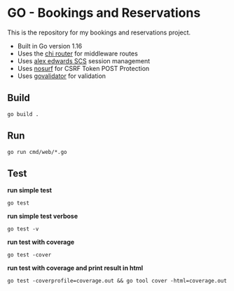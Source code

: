 # GO - Bookings and Reservations

This is the repository for my bookings and reservations project.

- Built in Go version 1.16
- Uses the [chi router](https://github.com/go-chi/chi) for middleware routes
- Uses [alex edwards SCS](https://github.com/alexedwards/scs/) session management
- Uses [nosurf](https://github.com/justinas/nosurf) for CSRF Token POST Protection
- Uses [govalidator](https://github.com/asaskevich/govalidator) for validation

## Build

```shell
go build .
```

## Run

```shell
go run cmd/web/*.go
```

## Test

**run simple test**

```shell
go test
```

**run simple test verbose**

```shell
go test -v
```

**run test with coverage**

```shell
go test -cover
```

**run test with coverage and print result in html**

```shell
go test -coverprofile=coverage.out && go tool cover -html=coverage.out
```